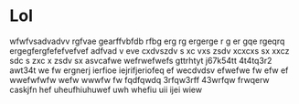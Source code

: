 # Lol
wfwfvsadvadvv
rgfvae
gearffvbfdb rfbg erg rg ergerge r g  er gqe rgeqrq
ergegfergfefefvefvef
adfvad
v
eve cxdvszdv s xc vxs zsdv xcxcxs sx xxcz sdc s zxc x zsdv sx 
asvcafwe
wefrwefwefs   gttrhtyt j67k54tt 4t4tq3r2 awt34t
we
fw ergnerj ierfioe iejrifjeriofeq
ef
wecdvdsv efwefwe
fw
efw
ef
wwefwfwfw wefw wwwfw fw fqdfqwdq
3rfqw3rff 43wrfqw frwqerw caskjfn hef uheufhiuhuwef uwh whefiu uii ijei wiew

